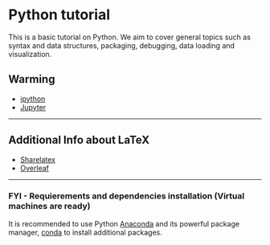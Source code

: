 # Python tutorial
This is a basic tutorial on Python. We aim to cover general topics such as syntax and data structures, packaging, debugging, data loading and visualization.

## Warming
- [ipython](https://ipython.org/)
- [Jupyter](http://jupyter.org/)

--------------
## Additional Info about LaTeX
- [Sharelatex](https://www.sharelatex.com)
- [Overleaf](https://www.overleaf.com/)

--------------
### FYI - Requierements and dependencies installation (Virtual machines are ready)
It is recommended to use Python [Anaconda](https://www.continuum.io/downloads) and its powerful package manager, [conda](https://github.com/conda/conda) to install additional packages.
